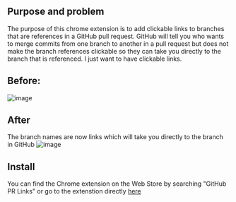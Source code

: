## Purpose and problem
The purpose of this chrome extension is to add clickable links to branches that are references in a GitHub pull request. GitHub will tell you who wants to merge commits from one branch to another in a pull request but does not make the branch references clickable so they can take you directly to the branch that is referenced. I just want to have clickable links.

## Before:
![image](https://user-images.githubusercontent.com/11580217/36627555-4f141702-18f9-11e8-9455-dc4d23e1e5f8.png)

## After
The branch names are now links which will take you directly to the branch in GitHub
![image](https://user-images.githubusercontent.com/11580217/36627685-2e43b652-18fb-11e8-902d-ee06d94fb44e.png)

## Install
You can find the Chrome extension on the Web Store by searching "GitHub PR Links" or go to the extenstion directly [here](https://chrome.google.com/webstore/detail/github-pr-links/cmgnbinjkbbijffcfebgohmopnffdidg?utm_source=chrome-ntp-icon)
